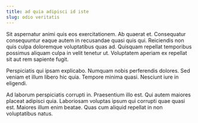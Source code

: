 ```yaml
---
title: ad quia adipisci id iste
slug: odio veritatis
---
```


Sit aspernatur animi quis eos exercitationem. Ab quaerat et. Consequatur consequuntur eaque autem in recusandae quasi quis qui. Reiciendis non quis culpa doloremque voluptatibus quas ad. Quisquam repellat temporibus possimus aliquam culpa in velit tenetur ut. Voluptatem aperiam ex repellat sit aut rem sapiente fugit.

Perspiciatis qui ipsam explicabo. Numquam nobis perferendis dolores. Sed veniam et illum libero hic quia. Tempore minima quasi. Nesciunt iure in eligendi.

Ad laborum perspiciatis corrupti in. Praesentium illo est. Qui autem maiores placeat adipisci quia. Laboriosam voluptas ipsum qui corrupti quae quasi est. Maiores illum enim beatae. Quas cum aliquid repellat in non voluptatibus natus.
